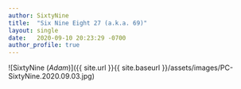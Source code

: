 ```yaml
---
author: SixtyNine
title:  "Six Nine Eight 27 (a.k.a. 69)"
layout: single
date:   2020-09-10 20:23:29 -0700
author_profile: true
---
```


![SixtyNine (_Adam_)]({{ site.url }}{{ site.baseurl }}/assets/images/PC-SixtyNine.2020.09.03.jpg)

